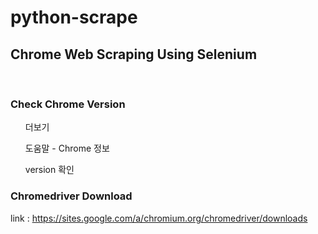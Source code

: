 # python-scrape
## Chrome Web Scraping Using Selenium
</br>

### Check Chrome Version
<ol>더보기</ol>
<ol>도움말 - Chrome 정보</ol>
<ol>version 확인</ol>

### Chromedriver Download
link : https://sites.google.com/a/chromium.org/chromedriver/downloads
